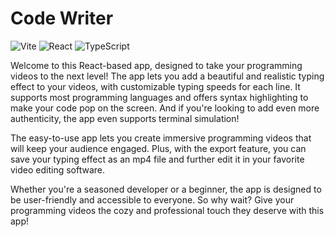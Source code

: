 # Code Writer
![Vite](https://img.shields.io/badge/vite-%23646CFF.svg?style=for-the-badge&logo=vite&logoColor=white)
![React](https://img.shields.io/badge/react-%2320232a.svg?style=for-the-badge&logo=react&logoColor=%2361DAFB)
![TypeScript](https://img.shields.io/badge/typescript-%23007ACC.svg?style=for-the-badge&logo=typescript&logoColor=white)

Welcome to this React-based app, designed to take your programming videos to the next level! The app lets you add a beautiful and realistic typing effect to your videos, with customizable typing speeds for each line. It supports most programming languages and offers syntax highlighting to make your code pop on the screen. And if you're looking to add even more authenticity, the app even supports terminal simulation!

The easy-to-use app lets you create immersive programming videos that will keep your audience engaged. Plus, with the export feature, you can save your typing effect as an mp4 file and further edit it in your favorite video editing software.

Whether you're a seasoned developer or a beginner, the app is designed to be user-friendly and accessible to everyone. So why wait? Give your programming videos the cozy and professional touch they deserve with this app!